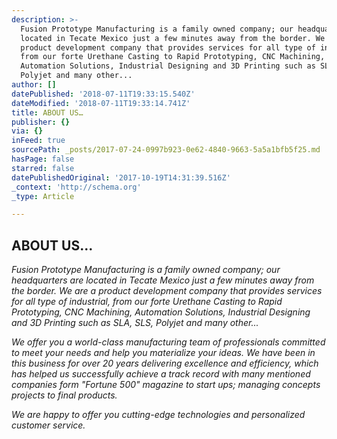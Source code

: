 ```yaml
---
description: >-
  Fusion Prototype Manufacturing is a family owned company; our headquarters are
  located in Tecate Mexico just a few minutes away from the border. We are a
  product development company that provides services for all type of industrial,
  from our forte Urethane Casting to Rapid Prototyping, CNC Machining,
  Automation Solutions, Industrial Designing and 3D Printing such as SLA, SLS,
  Polyjet and many other...
author: []
datePublished: '2018-07-11T19:33:15.540Z'
dateModified: '2018-07-11T19:33:14.741Z'
title: ABOUT US…
publisher: {}
via: {}
inFeed: true
sourcePath: _posts/2017-07-24-0997b923-0e62-4840-9663-5a5a1bfb5f25.md
hasPage: false
starred: false
datePublishedOriginal: '2017-10-19T14:31:39.516Z'
_context: 'http://schema.org'
_type: Article

---
```

## ABOUT US...

_Fusion Prototype Manufacturing is a family owned company; our headquarters are located in Tecate Mexico just a few minutes away from the border. We are a product development company that provides services for all type of industrial, from our forte Urethane Casting to Rapid Prototyping, CNC Machining, Automation Solutions, Industrial Designing and 3D Printing such as SLA, SLS, Polyjet and many other..._

_We offer you a world-class manufacturing team of professionals committed to meet your needs and help you materialize your ideas. We have been in this business for over 20 years delivering excellence and efficiency, which has helped us successfully achieve a track record with many mentioned companies form "Fortune 500" magazine to start ups; managing concepts projects to final products._

_We are happy to offer you cutting-edge technologies and personalized customer service._